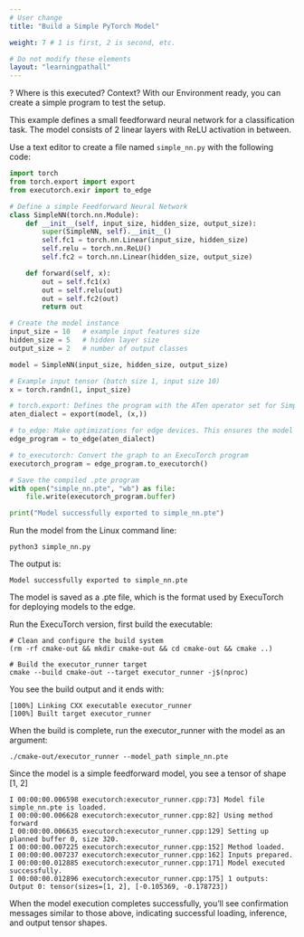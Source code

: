```yaml
---
# User change
title: "Build a Simple PyTorch Model"

weight: 7 # 1 is first, 2 is second, etc.

# Do not modify these elements
layout: "learningpathall"
---
```


? Where is this executed? Context?
With our Environment ready, you can create a simple program to test the setup.

This example defines a small feedforward neural network for a classification task. The model consists of 2 linear layers with ReLU activation in between.

Use a text editor to create a file named `simple_nn.py` with the following code:

```python
import torch
from torch.export import export
from executorch.exir import to_edge

# Define a simple Feedforward Neural Network
class SimpleNN(torch.nn.Module):
    def __init__(self, input_size, hidden_size, output_size):
        super(SimpleNN, self).__init__()
        self.fc1 = torch.nn.Linear(input_size, hidden_size)
        self.relu = torch.nn.ReLU()
        self.fc2 = torch.nn.Linear(hidden_size, output_size)

    def forward(self, x):
        out = self.fc1(x)
        out = self.relu(out)
        out = self.fc2(out)
        return out

# Create the model instance
input_size = 10   # example input features size
hidden_size = 5   # hidden layer size
output_size = 2   # number of output classes

model = SimpleNN(input_size, hidden_size, output_size)

# Example input tensor (batch size 1, input size 10)
x = torch.randn(1, input_size)

# torch.export: Defines the program with the ATen operator set for SimpleNN.
aten_dialect = export(model, (x,))

# to_edge: Make optimizations for edge devices. This ensures the model runs efficiently on constrained hardware.
edge_program = to_edge(aten_dialect)

# to_executorch: Convert the graph to an ExecuTorch program
executorch_program = edge_program.to_executorch()

# Save the compiled .pte program
with open("simple_nn.pte", "wb") as file:
    file.write(executorch_program.buffer)

print("Model successfully exported to simple_nn.pte")
```

Run the model from the Linux command line:

```console
python3 simple_nn.py
```

The output is:

```output
Model successfully exported to simple_nn.pte
```

The model is saved as a .pte file, which is the format used by ExecuTorch for deploying models to the edge.

Run the ExecuTorch version, first build the executable:

```console
# Clean and configure the build system
(rm -rf cmake-out && mkdir cmake-out && cd cmake-out && cmake ..)

# Build the executor_runner target
cmake --build cmake-out --target executor_runner -j$(nproc)
```

You see the build output and it ends with:

```output
[100%] Linking CXX executable executor_runner
[100%] Built target executor_runner
```

When the build is complete, run the executor_runner with the model as an argument:

```console
./cmake-out/executor_runner --model_path simple_nn.pte
```

Since the model is a simple feedforward model, you see a tensor of shape [1, 2]

```output
I 00:00:00.006598 executorch:executor_runner.cpp:73] Model file simple_nn.pte is loaded.
I 00:00:00.006628 executorch:executor_runner.cpp:82] Using method forward
I 00:00:00.006635 executorch:executor_runner.cpp:129] Setting up planned buffer 0, size 320.
I 00:00:00.007225 executorch:executor_runner.cpp:152] Method loaded.
I 00:00:00.007237 executorch:executor_runner.cpp:162] Inputs prepared.
I 00:00:00.012885 executorch:executor_runner.cpp:171] Model executed successfully.
I 00:00:00.012896 executorch:executor_runner.cpp:175] 1 outputs:
Output 0: tensor(sizes=[1, 2], [-0.105369, -0.178723])
```

When the model execution completes successfully, you’ll see confirmation messages similar to those above, indicating successful loading, inference, and output tensor shapes.

